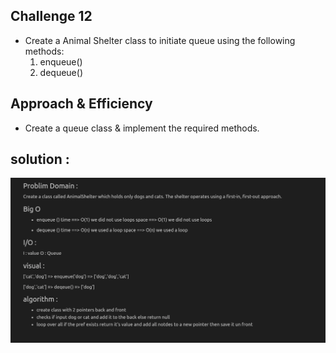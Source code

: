 ## Challenge 12
 - Create a Animal Shelter class to initiate queue using the following methods:
    1. enqueue()
    2. dequeue()
## Approach & Efficiency
 - Create a queue class & implement the required methods.

## solution :


![](../../assets/CC12WhiteBoard.png)
